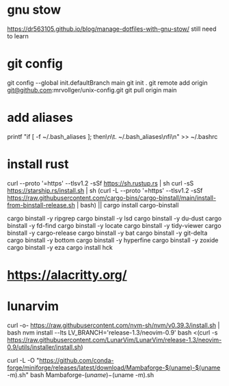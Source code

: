 # gnu stow
https://dr563105.github.io/blog/manage-dotfiles-with-gnu-stow/
still need to learn


# git config 
git config --global init.defaultBranch main
git init .
git remote add origin git@github.com:mrvollger/unix-config.git
git pull origin main


# add aliases 

printf "if [ -f ~/.bash_aliases ]; then\n\t. ~/.bash_aliases\nfi\n" >> ~/.bashrc


# install rust 
curl --proto '=https' --tlsv1.2 -sSf https://sh.rustup.rs | sh
curl -sS https://starship.rs/install.sh | sh
(curl -L --proto '=https' --tlsv1.2 -sSf https://raw.githubusercontent.com/cargo-bins/cargo-binstall/main/install-from-binstall-release.sh | bash) || cargo install cargo-binstall



cargo binstall -y ripgrep
cargo binstall -y lsd
cargo binstall -y du-dust
cargo binstall -y fd-find
cargo binstall -y locate
cargo binstall -y tidy-viewer 
cargo binstall -y cargo-release
cargo binstall -y bat
cargo binstall -y git-delta
cargo binstall -y bottom
cargo binstall -y hyperfine
cargo binstall -y zoxide 
cargo binstall -y eza
cargo install hck


# https://alacritty.org/

# lunarvim 
curl -o- https://raw.githubusercontent.com/nvm-sh/nvm/v0.39.3/install.sh | bash
nvm install --lts
LV_BRANCH='release-1.3/neovim-0.9' bash <(curl -s https://raw.githubusercontent.com/LunarVim/LunarVim/release-1.3/neovim-0.9/utils/installer/install.sh)

curl -L -O "https://github.com/conda-forge/miniforge/releases/latest/download/Mambaforge-$(uname)-$(uname -m).sh"
bash Mambaforge-$(uname)-$(uname -m).sh




